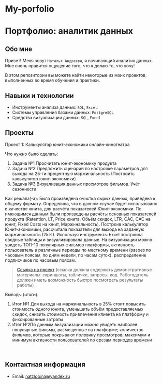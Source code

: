 # My-porfolio
# Портфолио: аналитик данных

## Обо мне 

Привет! Меня зовут ``Наталья Андреева``, я начинающий аналитик данных. Мне очень нравится ощущение того, что я делаю то, что хочу!

В этом репозитории вы можете найти некоторые из моих проектов, выполненных во время обучения и практики.
<br>

## Навыки и технологии
- Инструменты анализа данных: ``SQL``, ``Excel``: 
- Системы управления базами данных:  ``PostgreSQL``
- Средства визуализации данных: ``SQL``, ``Excel``


## Проекты
<p> Проект 1: Калькулятор юнит-экономики онлайн-кинотеатра</p>
<p>Что нужно было сделать:<p>
<ol>
  <li>Задача №1  Просчитать юнит-экономику продукта</li>
  <li>Задача №2.Предложить сценарий по настройке параметров для выхода на 25-ти процентную маржинальность (Построить калькулятор юнит-экономики)</li>
  <li>Задача №3.Визуализация данных просмотров фильмов. Учёт сезонности</li>
</ol>

<p>Как решала(-а): Была произведена очистка сырых данных, приведена к общему формату. Определила, что в данном случае будет использовано в качестве юнита, для расчёта показателей Юнит-экономики. По имеющимся данным были произведены расчёты основных показателей продукта (Retention, LT, Price юнита, Объём скидок, LTR, CAC, CAC на юнит, Fixed Costs на юнит, Маржинальность). Построив калькулятор Юнит-экономики, рассчитала показатели для выхода на заданную маржинальность (25%).
Используя инструменты Excel построила сводные таблицы и визуализировала данные. На визуализации можно увидеть ТОП-10 популярных фильмов платформы, активность пользователь в различные периоды по местному времени (разрез по часовым поясам, по дням недели, по часам суток), распределение подписчиков по часовым поясам.
<p>


> <a href="https://docs.google.com/spreadsheets/d/1Uaqw0fgi5iI0yFuci8gzyWJwQWkn0GUr/edit?usp=drive_web&ouid=116792531257770329270&rtpof=true">Ссылка на проект</a>
  (ссылка должна содержать демонстративные материалы: скриншоты, таблички, запросы, код. Работодатель должен иметь возможность быстро посмотреть результаты работы)

<p>Выводы (итоги):<p>
<ol>
  <li>Итог №1 Для выхода на маржинальность в 25% стоит повысить стоимость одного юнита, уменьшить объём предоставляемых скидок, снизить стоимость привлечения клиента на платформу и фиксированные затраты</li>
  <li>Итог №2По данным визуализации можно увидеть наиболее популярные фильмы, размещенные на платформе; количество фильмов, которые покрывают половину просмотров; максимум и минимум активности пользователей по срезам периодов времени</li>
</ol>
<br> 



## Контактная информация
- Email: natzlobina@yandex.ru

